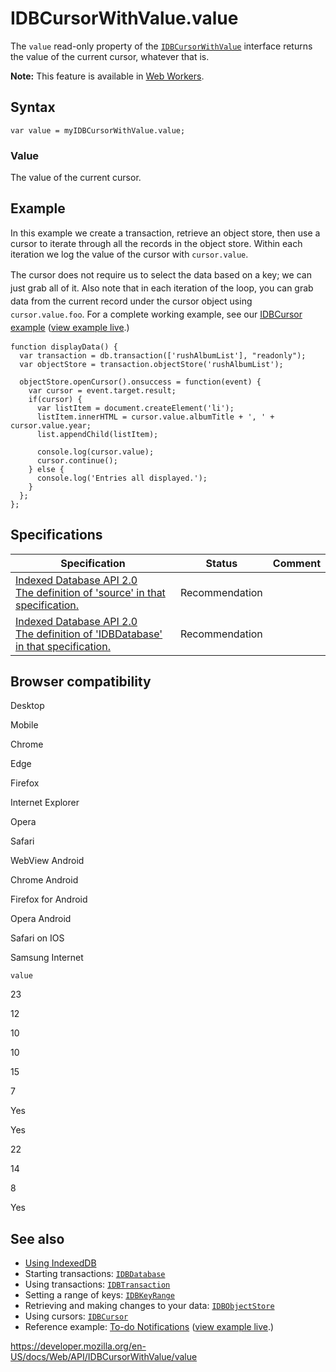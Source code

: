 IDBCursorWithValue.value
========================

The `value` read-only property of the [`IDBCursorWithValue`](../idbcursorwithvalue) interface returns the value of the current cursor, whatever that is.

**Note:** This feature is available in [Web Workers](../web_workers_api).

Syntax
------

    var value = myIDBCursorWithValue.value;

### Value

The value of the current cursor.

Example
-------

In this example we create a transaction, retrieve an object store, then use a cursor to iterate through all the records in the object store. Within each iteration we log the value of the cursor with `cursor.value`.

T<span style="line-height: 1.5;">he cursor does not require us to select the data based on a key; we can just grab all of it. Also note that in each iteration of the loop, you can grab data from the current record under the cursor object using </span>`cursor.value.foo`<span style="line-height: 1.5;">. For a complete working example, see our [IDBCursor example](https://github.com/mdn/IDBcursor-example/)</span><span style="line-height: 1.5;"> (</span>[view example live](https://mdn.github.io/IDBcursor-example/)<span style="line-height: 1.5;">.)</span>

    function displayData() {
      var transaction = db.transaction(['rushAlbumList'], "readonly");
      var objectStore = transaction.objectStore('rushAlbumList');

      objectStore.openCursor().onsuccess = function(event) {
        var cursor = event.target.result;
        if(cursor) {
          var listItem = document.createElement('li');
          listItem.innerHTML = cursor.value.albumTitle + ', ' + cursor.value.year;
          list.appendChild(listItem);

          console.log(cursor.value);
          cursor.continue();
        } else {
          console.log('Entries all displayed.');
        }
      };
    };

Specifications
--------------

<table><thead><tr class="header"><th>Specification</th><th>Status</th><th>Comment</th></tr></thead><tbody><tr class="odd"><td><a href="https://www.w3.org/TR/IndexedDB/#dom-idbcursorwithvalue-value">Indexed Database API 2.0<br />
<span class="small">The definition of 'source' in that specification.</span></a></td><td><span class="spec-rec">Recommendation</span></td><td></td></tr><tr class="even"><td><a href="https://www.w3.org/TR/IndexedDB/#dom-idbcursorwithvalue-value">Indexed Database API 2.0<br />
<span class="small">The definition of 'IDBDatabase' in that specification.</span></a></td><td><span class="spec-rec">Recommendation</span></td><td></td></tr></tbody></table>

Browser compatibility
---------------------

Desktop

Mobile

Chrome

Edge

Firefox

Internet Explorer

Opera

Safari

WebView Android

Chrome Android

Firefox for Android

Opera Android

Safari on IOS

Samsung Internet

`value`

23

12

10

10

15

7

Yes

Yes

22

14

8

Yes

See also
--------

-   [Using IndexedDB](../indexeddb_api/using_indexeddb)
-   Starting transactions: [`IDBDatabase`](../idbdatabase)
-   Using transactions: [`IDBTransaction`](../idbtransaction)
-   Setting a range of keys: [`IDBKeyRange`](../idbkeyrange)
-   Retrieving and making changes to your data: [`IDBObjectStore`](../idbobjectstore)
-   Using cursors: [`IDBCursor`](../idbcursor)
-   Reference example: [To-do Notifications](https://github.com/mdn/to-do-notifications/tree/gh-pages) ([view example live](https://mdn.github.io/to-do-notifications/).)

<a href="https://developer.mozilla.org/en-US/docs/Web/API/IDBCursorWithValue/value" class="_attribution-link">https://developer.mozilla.org/en-US/docs/Web/API/IDBCursorWithValue/value</a>

